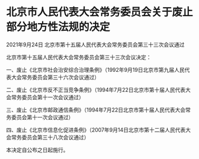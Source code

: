 # 北京市人民代表大会常务委员会关于废止部分地方性法规的决定

2021年9月24日 北京市第十五届人民代表大会常务委员会第三十三次会议通过

<!-- INFO END -->

北京市第十五届人民代表大会常务委员会第三十三次会议决定：

一、废止《北京市社会治安综合治理条例》（1992年9月19日北京市第九届人民代表大会常务委员会第三十六次会议通过）

二、废止《北京市反不正当竞争条例》（1994年7月22日北京市第十届人民代表大会常务委员会第十一次会议通过）

三、废止《北京市邮政通信条例》（1994年7月22日北京市第十届人民代表大会常务委员会第十一次会议通过）

四、废止《北京市信息化促进条例》（2007年9月14日北京市第十二届人民代表大会常务委员会第三十八次会议通过）

本决定自公布之日起施行。